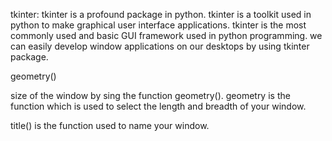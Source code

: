 tkinter: tkinter is a profound package in python. tkinter is a toolkit used in python to make graphical user interface applications. tkinter is the most commonly used and basic GUI framework used in python programming. we can easily develop window applications on our desktops by using tkinter package.


geometry()

size of the window by sing the function geometry(). geometry is the function which is used to select the length and breadth of your window.


title() is the function used to name your window.

